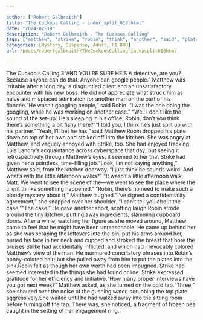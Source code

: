 ```yaml
---

author: ["Robert Galbraith"]
title: "The Cuckoos Calling - index_split_018.html"
date: "2024-07-19"
description: "Robert Galbraith - The Cuckoos Calling"
tags: ["matthew", "strike", "robin", "think", "another", "said", "plate", "kitchen", "around", "away", "anyone", "day", "client", "man", "googling", "sound", "something", "top", "seemed", "little", "afternoon", "walk", "went", "see", "came"]
categories: [Mystery, Suspense, Adult, PI DUO]
url: /posts/robertgalbraith/TheCuckoosCalling-indexsplit018html

---
```



The Cuckoo's Calling
3“AND
YOU’RE
SURE
HE’S
A detective, are you? Because anyone can do that. Anyone can google people.” Matthew was irritable after a long day, a disgruntled client and an unsatisfactory encounter with his new boss. He did not appreciate what struck him as naive and misplaced admiration for another man on the part of his fiancée.“He wasn’t googling people,” said Robin. “I was the one doing the googling, while he was working on another case.” “Well I don’t like the sound of the set-up. He’s sleeping in his office, Robin; don’t you think there’s something a bit fishy there?”“I told you, I think he’s just split up with his partner.”“Yeah, I’ll bet he has,” said Matthew.Robin dropped his plate down on top of her own and stalked off into the kitchen. She was angry at Matthew, and vaguely annoyed with Strike, too. She had enjoyed tracking Lula Landry’s acquaintance across cyberspace that day; but seeing it retrospectively through Matthew’s eyes, it seemed to her that Strike had given her a pointless, time-filling job.“Look, I’m not saying anything,” Matthew said, from the kitchen doorway. “I just think he sounds weird. And what’s with the little afternoon walks?” “It wasn’t a little afternoon walk, Matt. We went to see the scene of the—we went to see the place where the client thinks something happened.” “Robin, there’s no need to make such a bloody mystery about it,” Matthew laughed.“I’ve signed a confidentiality agreement,” she snapped over her shoulder. “I can’t tell you about the case.”“The case.”
He gave another short, scoffing laugh.Robin strode around the tiny kitchen, putting away ingredients, slamming cupboard doors. After a while, watching her figure as she moved around, Matthew came to feel that he might have been unreasonable. He came up behind her as she was scraping the leftovers into the bin, put his arms around her, buried his face in her neck and cupped and stroked the breast that bore the bruises Strike had accidentally inflicted, and which had irrevocably colored Matthew’s view of the man. He murmured conciliatory phrases into Robin’s honey-colored hair; but she pulled away from him to put the plates into the sink.Robin felt as though her own worth had been impugned. Strike had seemed interested in the things she had found online. Strike expressed gratitude for her efficiency and initiative.“How many proper interviews have you got next week?” Matthew asked, as she turned on the cold tap.“Three,” she shouted over the noise of the gushing water, scrubbing the top plate aggressively.She waited until he had walked away into the sitting room before turning off the tap. There was, she noticed, a fragment of frozen pea caught in the setting of her engagement ring.
